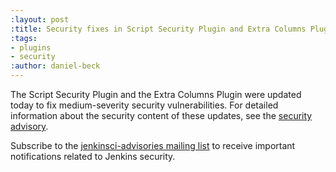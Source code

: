 ```yaml
---
:layout: post
:title: Security fixes in Script Security Plugin and Extra Columns Plugin
:tags:
- plugins
- security
:author: daniel-beck
---
```

The Script Security Plugin and the Extra Columns Plugin were updated today to fix medium-severity security vulnerabilities. For detailed information about the security content of these updates, see the [security advisory](https://wiki.jenkins.io/display/SECURITY/Jenkins+Security+Advisory+2016-04-11).

Subscribe to the [jenkinsci-advisories mailing list](/content/mailing-lists) to receive important notifications related to Jenkins security.
